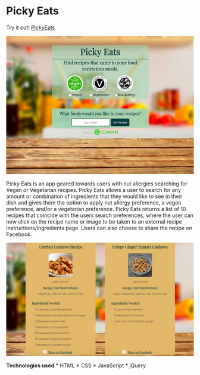 # **Picky Eats**
Try it out!
[PickyEats](https://tarinpratt.github.io/PickyEats/)

![Picky Eats screenshot](/images/PickyEatsScreenShot.jpg)


Picky Eats is an app geared towards users with nut allergies searching for Vegan or Vegetarian recipes. Picky Eats allows a user to search for any amount or combination of ingredients that they would like to see in their dish and gives them the option to apply nut allergy preference, a vegan preference, and/or a vegetarian preference. 
Picky Eats returns a list of 10 recipes that coincide with the users search preferences, where the user can now click on the recipe name or image to be taken to an external recipe instructions/ingredients page. Users can also choose to share the recipe on Facebook.

![Picky Eats screenshot](/images/PickyEatsRecipes.jpg)

**Technologies used**
    * HTML
    * CSS
    * JavaScript
    * jQuery
